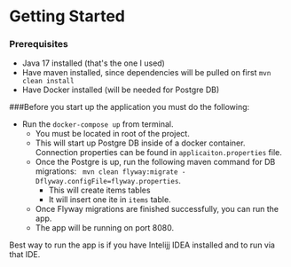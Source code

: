 # Getting Started

### Prerequisites
* Java 17 installed (that's the one I used)
* Have maven installed, since dependencies will be pulled on first `mvn clean install`
* Have Docker installed (will be needed for Postgre DB)


###Before you start up the application you must do the following:

* Run the `docker-compose up` from terminal.
    * You must be located in root of the project.
    * This will start up Postgre DB inside of a docker container. Connection properties can be found in `applicaiton.properties` file.
    * Once the Postgre is up, run the following maven command for DB migrations: ` mvn clean flyway:migrate -Dflyway.configFile=flyway.properties`.
        * This will create items tables
        * It will insert one ite in `items` table.
    * Once Flyway migrations are finished successfully, you can run the app.
    * The app will be running on port 8080.

Best way to run the app is if you have Intelijj IDEA installed and to run via that IDE.
